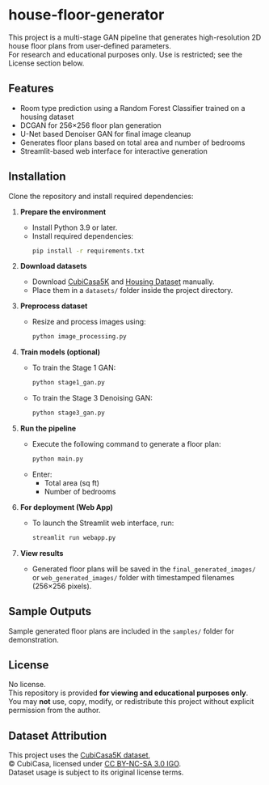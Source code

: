 # house-floor-generator

This project is a multi-stage GAN pipeline that generates high-resolution 2D house floor plans from user-defined parameters.  
For research and educational purposes only. Use is restricted; see the License section below.

## Features
- Room type prediction using a Random Forest Classifier trained on a housing dataset
- DCGAN for 256×256 floor plan generation
- U-Net based Denoiser GAN for final image cleanup
- Generates floor plans based on total area and number of bedrooms
- Streamlit-based web interface for interactive generation

## Installation
Clone the repository and install required dependencies:

1. **Prepare the environment**
   - Install Python 3.9 or later.
   - Install required dependencies:
     ```bash
     pip install -r requirements.txt
     ```

2. **Download datasets**
   - Download [CubiCasa5K](https://www.kaggle.com/datasets/qmarva/cubicasa5k) and [Housing Dataset](https://www.kaggle.com/datasets/ashydv/housing-dataset) manually.  
   - Place them in a `datasets/` folder inside the project directory.

3. **Preprocess dataset**
   - Resize and process images using:
     ```bash
     python image_processing.py
     ```

4. **Train models (optional)**
   - To train the Stage 1 GAN:
     ```bash
     python stage1_gan.py
     ```
   - To train the Stage 3 Denoising GAN:
     ```bash
     python stage3_gan.py
     ```

5. **Run the pipeline**
   - Execute the following command to generate a floor plan:
     ```bash
     python main.py
     ```
   - Enter:
     - Total area (sq ft)
     - Number of bedrooms

6. **For deployment (Web App)**
   - To launch the Streamlit web interface, run:
     ```bash
     streamlit run webapp.py
     ```

7. **View results**
   - Generated floor plans will be saved in the `final_generated_images/` or `web_generated_images/` folder with timestamped filenames (256×256 pixels).

## Sample Outputs
Sample generated floor plans are included in the `samples/` folder for demonstration.

## License
No license.  
This repository is provided **for viewing and educational purposes only**.  
You may **not** use, copy, modify, or redistribute this project without explicit permission from the author.

## Dataset Attribution
This project uses the [CubiCasa5K dataset](https://www.kaggle.com/datasets/qmarva/cubicasa5k),  
© CubiCasa, licensed under [CC BY-NC-SA 3.0 IGO](https://creativecommons.org/licenses/by-nc-sa/3.0/igo/).  
Dataset usage is subject to its original license terms.
